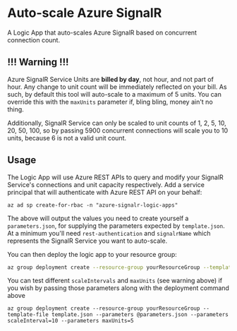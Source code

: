 # Auto-scale Azure SignalR
A Logic App that auto-scales Azure SignalR based on concurrent connection count.

## !!! Warning !!!
Azure SignalR Service Units are **billed by day**, not hour, and not part of hour.  Any change to unit count will be immediately reflected on your bill.  As such, by default this tool will auto-scale to a maximum of 5 units.  You can override this with the `maxUnits` parameter if, bling bling, money ain't no thing.

Additionally, SignalR Service can only be scaled to unit counts of 1, 2, 5, 10, 20, 50, 100, so by passing 5900 concurrent connections will scale you to 10 units, because 6 is not a valid unit count.

## Usage
The Logic App will use Azure REST APIs to query and modify your SignalR Service's connections and unit capacity respectively.  Add a service principal that will authenticate with Azure REST API on your behalf:

```
az ad sp create-for-rbac -n "azure-signalr-logic-apps"
```

The above will output the values you need to create yourself a `parameters.json`, for supplying the parameters expected by `template.json`.  At a minimum you'll need `rest-authentication` and `signalrName` which represents the SignalR Service you want to auto-scale.

You can then deploy the logic app to your resource group:

```bash
az group deployment create --resource-group yourResourceGroup --template-file template.json --parameters @parameters.json
```

You can test different `scaleIntervals` and `maxUnits` (see warning above) if you wish by passing those parameters along with the deployment command above

```
az group deployment create --resource-group yourResourceGroup --template-file template.json --parameters @parameters.json --parameters scaleInterval=10 --parameters maxUnits=5
```
